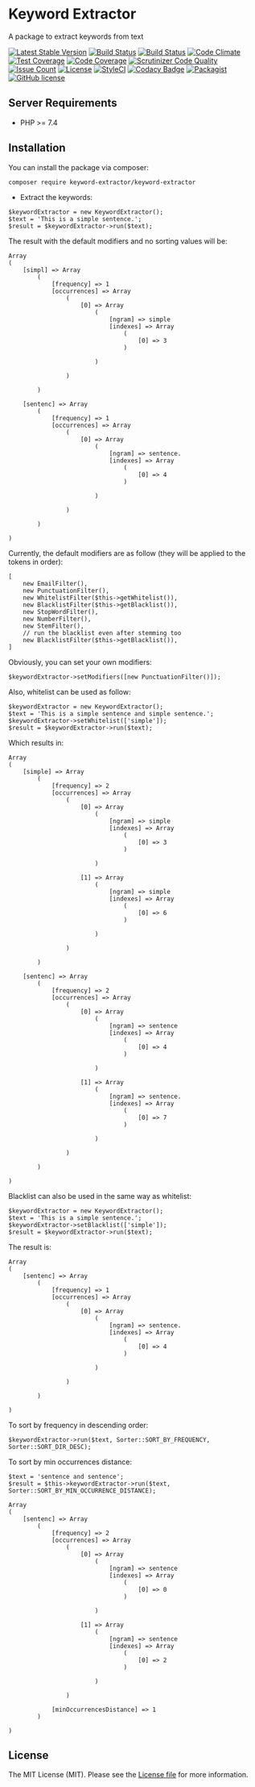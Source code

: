 # Keyword Extractor
A package to extract keywords from text

[![Latest Stable Version](https://poser.pugx.org/keyword-extractor/keyword-extractor/v/stable)](https://packagist.org/packages/keyword-extractor/keyword-extractor)
[![Build Status](https://travis-ci.org/iranianpep/keyword-extractor.svg?branch=master)](https://travis-ci.org/iranianpep/keyword-extractor)
[![Build Status](https://scrutinizer-ci.com/g/iranianpep/keyword-extractor/badges/build.png?b=master)](https://scrutinizer-ci.com/g/iranianpep/keyword-extractor/build-status/master)
[![Code Climate](https://codeclimate.com/github/iranianpep/keyword-extractor/badges/gpa.svg)](https://codeclimate.com/github/iranianpep/keyword-extractor)
[![Test Coverage](https://codeclimate.com/github/iranianpep/keyword-extractor/badges/coverage.svg)](https://codeclimate.com/github/iranianpep/keyword-extractor/coverage)
[![Code Coverage](https://scrutinizer-ci.com/g/iranianpep/keyword-extractor/badges/coverage.png?b=master)](https://scrutinizer-ci.com/g/iranianpep/keyword-extractor/?branch=master)
[![Scrutinizer Code Quality](https://scrutinizer-ci.com/g/iranianpep/keyword-extractor/badges/quality-score.png?b=master)](https://scrutinizer-ci.com/g/iranianpep/keyword-extractor/?branch=master)
[![Issue Count](https://codeclimate.com/github/iranianpep/keyword-extractor/badges/issue_count.svg)](https://codeclimate.com/github/iranianpep/keyword-extractor)
[![License](https://poser.pugx.org/keyword-extractor/keyword-extractor/license)](https://packagist.org/packages/keyword-extractor/keyword-extractor)
[![StyleCI](https://styleci.io/repos/152369408/shield?branch=master)](https://styleci.io/repos/152369408)
[![Codacy Badge](https://api.codacy.com/project/badge/Grade/f6798ce3c00e4de083d89f289b6c9285)](https://www.codacy.com/app/iranianpep/keyword-extractor?utm_source=github.com&amp;utm_medium=referral&amp;utm_content=iranianpep/keyword-extractor&amp;utm_campaign=Badge_Grade)
[![Packagist](https://img.shields.io/packagist/dt/keyword-extractor/keyword-extractor.svg)](https://packagist.org/packages/keyword-extractor/keyword-extractor)
[![GitHub license](https://img.shields.io/badge/license-MIT-blue.svg)](https://raw.githubusercontent.com/iranianpep/keyword-extractor/master/LICENSE)

## Server Requirements
- PHP >= 7.4

## Installation

You can install the package via composer:
```
composer require keyword-extractor/keyword-extractor
```

- Extract the keywords:
```
$keywordExtractor = new KeywordExtractor();
$text = 'This is a simple sentence.';
$result = $keywordExtractor->run($text);
```

The result with the default modifiers and no sorting values will be:
```
Array
(
    [simpl] => Array
        (
            [frequency] => 1
            [occurrences] => Array
                (
                    [0] => Array
                        (
                            [ngram] => simple
                            [indexes] => Array
                                (
                                    [0] => 3
                                )

                        )

                )

        )

    [sentenc] => Array
        (
            [frequency] => 1
            [occurrences] => Array
                (
                    [0] => Array
                        (
                            [ngram] => sentence.
                            [indexes] => Array
                                (
                                    [0] => 4
                                )

                        )

                )

        )

)
```

Currently, the default modifiers are as follow (they will be applied to the tokens in order):
```
[
    new EmailFilter(),
    new PunctuationFilter(),
    new WhitelistFilter($this->getWhitelist()),
    new BlacklistFilter($this->getBlacklist()),
    new StopWordFilter(),
    new NumberFilter(),
    new StemFilter(),
    // run the blacklist even after stemming too
    new BlacklistFilter($this->getBlacklist()),
]
```

Obviously, you can set your own modifiers:
```
$keywordExtractor->setModifiers([new PunctuationFilter()]);
```

Also, whitelist can be used as follow:
```
$keywordExtractor = new KeywordExtractor();
$text = 'This is a simple sentence and simple sentence.';
$keywordExtractor->setWhitelist(['simple']);
$result = $keywordExtractor->run($text);
```

Which results in:
```
Array
(
    [simple] => Array
        (
            [frequency] => 2
            [occurrences] => Array
                (
                    [0] => Array
                        (
                            [ngram] => simple
                            [indexes] => Array
                                (
                                    [0] => 3
                                )

                        )

                    [1] => Array
                        (
                            [ngram] => simple
                            [indexes] => Array
                                (
                                    [0] => 6
                                )

                        )

                )

        )

    [sentenc] => Array
        (
            [frequency] => 2
            [occurrences] => Array
                (
                    [0] => Array
                        (
                            [ngram] => sentence
                            [indexes] => Array
                                (
                                    [0] => 4
                                )

                        )

                    [1] => Array
                        (
                            [ngram] => sentence.
                            [indexes] => Array
                                (
                                    [0] => 7
                                )

                        )

                )

        )

)
```

Blacklist can also be used in the same way as whitelist:
```
$keywordExtractor = new KeywordExtractor();
$text = 'This is a simple sentence.';
$keywordExtractor->setBlacklist(['simple']);
$result = $keywordExtractor->run($text);
```

The result is:
```
Array
(
    [sentenc] => Array
        (
            [frequency] => 1
            [occurrences] => Array
                (
                    [0] => Array
                        (
                            [ngram] => sentence.
                            [indexes] => Array
                                (
                                    [0] => 4
                                )

                        )

                )

        )

)
```

To sort by frequency in descending order:
```
$keywordExtractor->run($text, Sorter::SORT_BY_FREQUENCY, Sorter::SORT_DIR_DESC);
```

To sort by min occurrences distance:
```
$text = 'sentence and sentence';
$result = $this->keywordExtractor->run($text, Sorter::SORT_BY_MIN_OCCURRENCE_DISTANCE);

Array
(
    [sentenc] => Array
        (
            [frequency] => 2
            [occurrences] => Array
                (
                    [0] => Array
                        (
                            [ngram] => sentence
                            [indexes] => Array
                                (
                                    [0] => 0
                                )

                        )

                    [1] => Array
                        (
                            [ngram] => sentence
                            [indexes] => Array
                                (
                                    [0] => 2
                                )

                        )

                )

            [minOccurrencesDistance] => 1
        )

)
```


## License

The MIT License (MIT). Please see the [License file](LICENSE) for more information.